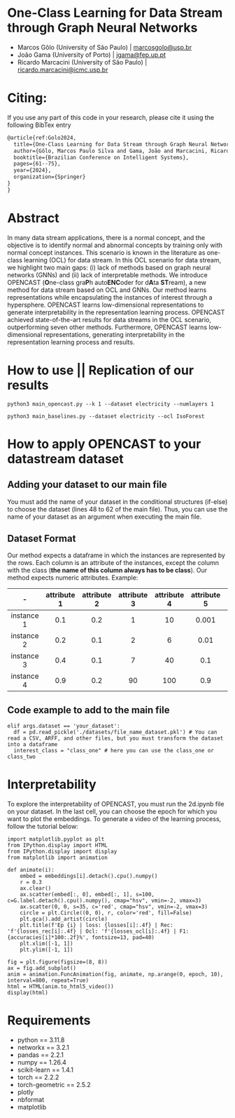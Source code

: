 # One-Class Learning for Data Stream through Graph Neural Networks

- Marcos Gôlo (University of São Paulo) | marcosgolo@usp.br
- João Gama (University of Porto) | jgama@fep.up.pt
- Ricardo Marcacini (University of São Paulo) | ricardo.marcacini@icmc.usp.br

# Citing:

If you use any part of this code in your research, please cite it using the following BibTex entry
```latex
@article{ref:Golo2024,
  title={One-Class Learning for Data Stream through Graph Neural Networks},
  author={Gôlo, Marcos Paulo Silva and Gama, João and Marcacini, Ricardo Marcondes},
  booktitle={Brazilian Conference on Intelligent Systems},
  pages={61--75},
  year={2024},
  organization={Springer}
}
}
```

# Abstract 
In many data stream applications, there is a normal concept, and the objective is to identify normal and abnormal concepts by training only with normal concept instances. This scenario is known in the literature as one-class learning (OCL) for data stream. In this OCL scenario for data stream, we highlight two main gaps: (i) lack of methods based on graph neural networks (GNNs) and (ii) lack of interpretable methods. We introduce OPENCAST (**O**ne-class gra**P**h auto**ENC**oder for d**A**ta **ST**ream), a new method for data stream based on OCL and GNNs. Our method learns representations while encapsulating the instances of interest through a hypersphere. OPENCAST learns low-dimensional representations to generate interpretability in the representation learning process. OPENCAST achieved state-of-the-art results for data streams in the OCL scenario, outperforming seven other methods. Furthermore, OPENCAST learns low-dimensional representations, generating interpretability in the representation learning process and results.

# How to use || Replication of our results
```
python3 main_opencast.py --k 1 --dataset electricity --numlayers 1

python3 main_baselines.py --dataset electricity --ocl IsoForest
```
# How to apply OPENCAST to your datastream dataset

## Adding your dataset to our main file

You must add the name of your dataset in the conditional structures (if-else) to choose the dataset (lines 48 to 62 of the main file). Thus, you can use the name of your dataset as an argument when executing the main file.

## Dataset Format 

Our method expects a dataframe in which the instances are represented by the rows. Each column is an attribute of the instances, except the column with the class (**the name of this column always has to be class**). Our method expects numeric attributes. Example:

| - | attribute 1 | attribute 2 | attribute 3 | attribute 4 | attribute 5 | class |
| :---: | :---: | :---: | :---: | :---: | :---: | :---: |
| instance 1 | 0.1 | 0.2 | 1 | 10 | 0.001 | class_one |
| instance 2 | 0.2 | 0.1 | 2 | 6 | 0.01 | class_one |
| instance 3 | 0.4 | 0.1 | 7 | 40 | 0.1 | class_two |
| instance 4 | 0.9 | 0.2 | 90 | 100 | 0.9 | class_two |

## Code example to add to the main file
```
elif args.dataset == 'your_dataset':
  df = pd.read_pickle('./datasets/file_name_dataset.pkl') # You can read a CSV, ARFF, and other files, but you must transform the dataset into a dataframe
  interest_class = "class_one" # here you can use the class_one or class_two
```
# Interpretability

To explore the interpretability of OPENCAST, you must run the 2d.ipynb file on your dataset. In the last cell, you can choose the epoch for which you want to plot the embeddings. To generate a video of the learning process, follow the tutorial below:
```
import matplotlib.pyplot as plt
from IPython.display import HTML
from IPython.display import display
from matplotlib import animation

def animate(i):
    embed = embeddings[i].detach().cpu().numpy()
    r = 0.3
    ax.clear()
    ax.scatter(embed[:, 0], embed[:, 1], s=100, c=G.label.detach().cpu().numpy(), cmap="hsv", vmin=-2, vmax=3)
    ax.scatter(0, 0, s=35, c='red', cmap="hsv", vmin=-2, vmax=3)
    circle = plt.Circle((0, 0), r, color='red', fill=False)
    plt.gca().add_artist(circle)
    plt.title(f'Ep {i} | loss: {losses[i]:.4f} | Rec: 'f'{losses_rec[i]:.4f} | Ocl: 'f'{losses_ocl[i]:.4f} | F1: {accuracies[i]*100:.2f}%', fontsize=13, pad=40)
    plt.xlim([-1, 1])
    plt.ylim([-1, 1])

fig = plt.figure(figsize=(8, 8))
ax = fig.add_subplot()
anim = animation.FuncAnimation(fig, animate, np.arange(0, epoch, 10), interval=800, repeat=True)
html = HTML(anim.to_html5_video())
display(html)

```

# Requirements
 - python == 3.11.8
 - networkx == 3.2.1
 - pandas == 2.2.1
 - numpy == 1.26.4
 - scikit-learn == 1.4.1
 - torch == 2.2.2
 - torch-geometric == 2.5.2
 - plotly
 - nbformat
 - matplotlib
